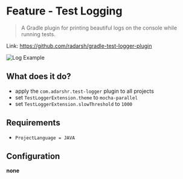 # Feature - Test Logging

> A Gradle plugin for printing beautiful logs on the console while running tests.

Link: https://github.com/radarsh/gradle-test-logger-plugin

![Log Example](https://raw.githubusercontent.com/radarsh/gradle-test-logger-plugin/develop/docs/images/mocha.gif)

## What does it do?

- apply the `com.adarshr.test-logger` plugin to all projects
- set `TestLoggerExtension.theme` to `mocha-parallel`
- set `TestLoggerExtension.slowThreshold` to `1000`

## Requirements

- `ProjectLanguage = JAVA`

## Configuration

**none**
